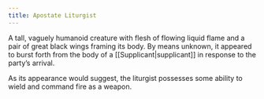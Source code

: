```yaml
---
title: Apostate Liturgist
---
```


A tall, vaguely humanoid creature with flesh of flowing liquid flame and a pair of great black wings framing its body. By means unknown, it appeared to burst forth from the body of a [[Supplicant|supplicant]] in response to the party’s arrival.

As its appearance would suggest, the liturgist possesses some ability to wield and command fire as a weapon.